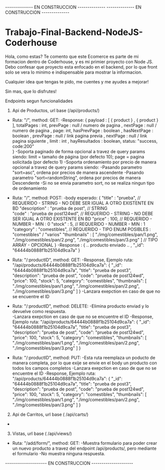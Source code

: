 -------------- EN CONSTRUCCION -------------- 
-------------- EN CONSTRUCCION -------------- 

# Trabajo-Final-Backend-NodeJS-Coderhouse
Hola, como estas?
Te comento que este Ecomerce es parte de mi formacion dentro de Coderhouse, y es mi primier proyecto con Node JS.
Debo confesar que proyecto esta enfocado en el backend, por lo  que front solo se vera lo minimo e indispensable para mostrar la informacion.

Cualquier idea que tengas te pido, me cuentes y me ayudes a mejorar!

Sin mas, que lo disfrutes!

Endpoints segun funcionalidades
1) Api de Productos, url base (/api/products/) 
 * Ruta: "/", method: GET: 
    -Response: { 
            payload : [ { product } , { product } ],
            totalPages : int,
            prevPage : null / numero de pagina , 
            nextPage : null / numero de pagina , 
            page: int,
            hasPrevPage : boolean ,
            hasNextPage : boolean ,
            prevPage : null / link pagina previa ,
            nextPage : null / link pagina siguiente ,
            limit : int ,
            hayResultados : boolean,
            status: "success, code:200"          
          }
    -Soporta paginado de forma opcional a travez de query params siendo: limit = tamaño de página (por defecto 10); page = pagina solicitada (por defecto 1)
    -Soporta ordenamiento por precio de manera opcional a travez de query params siendo:
      -Pasando parametro "sort=asc", ordena por precios de manera ascendente
      -Pasando parametro "sort=randomString", ordena por precios de manera Descendente
      -Si no se envia parametro sort, no se realiza ningun tipo de ordenamiento
    
 * Ruta: "/", method: POST: 
    -body esperado:
     {
      "title" : "prueba", // REQUERIDO - STRING - NO DEBE SER IGUAL A OTRO EXISTENTE EN BD
      "description" : "prueba de post", // STRING  
      "code" : "prueba de post124wd", // REQUERIDO - STRING - NO DEBE SER IGUAL A OTRO EXISTENTE EN BD
      "price" : 100, // REQUERIDO - NUMBER - MIN : 0
      "stock" : 5, // REQUERIDO - NUMBER - MIN : 1
      "category" : "comestibles", // REQUERIDO - TIPO ENUM POSIBLES : "comestibles" / "varios"
      "thumbnails" : [
                      "./img/comestibles/pan/1.png",
                      "./img/comestibles/pan/2.png",
                      "./img/comestibles/pan/3.png"
                      ]  // TIPO ARRAY - OPCIONAL
      }
     -Response : 
       {
        .. producto enviado .. ,
        "_id": "64444b0888f1b25104d9ca7a" 
        }

 * Ruta: "/:productID", method: GET: 
    -Response, Ejemplo ruta: "/api/products/64444b0888f1b25104d9ca7a": 
      {
        "_id": "64444b0888f1b25104d9ca7a",
        "title": "prueba de post3",
        "description": "prueba de post",
        "code": "prueba de post124wd",
        "price": 100,
        "stock": 5,
        "category": "comestibles",
        "thumbnails": [
          "./img/comestibles/pan/1.png",
          "./img/comestibles/pan/2.png",
          "./img/comestibles/pan/3.png"
        ]
      }
    -Lanzara exepction en caso de que no se encuentre el ID
    
 * Ruta: "/:productID", method: DELETE: 
    -Elimina producto enviad y lo devuelve como respuesta.    
    -Lanzara exepction en caso de que no se encuentre el ID
    -Response, Ejemplo ruta: "/api/products/64444b0888f1b25104d9ca7a": 
      {
        "_id": "64444b0888f1b25104d9ca7a",
        "title": "prueba de post3",
        "description": "prueba de post",
        "code": "prueba de post124wd",
        "price": 100,
        "stock": 5,
        "category": "comestibles",
        "thumbnails": [
          "./img/comestibles/pan/1.png",
          "./img/comestibles/pan/2.png",
          "./img/comestibles/pan/3.png"
        ]
      }
    
 * Ruta: "/:productID", method: PUT: 
    -Esta ruta reemplaza un poducto de manera completa, por lo que exije se envie en el body un producto con todos los campos completos
    -Lanzara exepction en caso de que no se encuentre el ID
    -Response, Ejemplo ruta: "/api/products/64444b0888f1b25104d9ca7a": 
      {
        "_id": "64444b0888f1b25104d9ca7a",
        "title": "prueba de post3",
        "description": "prueba de post",
        "code": "prueba de post124wd",
        "price": 100,
        "stock": 5,
        "category": "comestibles",
        "thumbnails": [
          "./img/comestibles/pan/1.png",
          "./img/comestibles/pan/2.png",
          "./img/comestibles/pan/3.png"
        ]
      }
2) Api de Carritos, url base ( /api/carts/)  
 - 
3) Vistas, url base ( /api/views/) 
 * Ruta: "/add/form/", method: GET: 
  -Muestra formulario para poder crear un nuevo producto a travez del endpoint /api/products/, pero mediante el formulario
  -No muestra ninguna respuesta.
  
  
  
  --------------------- EN CONSTRUCCION  --------------------- 
